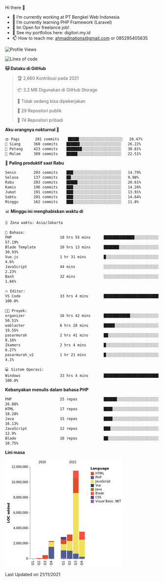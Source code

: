 Hi there 👋

- 🔭 I’m currently working at PT Bengkel Web Indonesia
- 🌱 I’m currently learning PHP Framework (Laravel)
- 📂 Im Open for freelance job!
- 🧷 See my portfolios here: digitori.my.id
- 📫 How to reach me: ahmadinations@gmail.com or 085295405635


<!--START_SECTION:waka-->
![Profile Views](http://img.shields.io/badge/Profil%20dilihat-1-blue)

![Lines of code](https://img.shields.io/badge/Sejak%20Hello%20World%20aku%20telah%20menulis-23.9%20million%20baris%20kode-blue)

**🐱 Dataku di GitHub** 

> 🏆 2,660 Kontribusi pada 2021
 > 
> 📦 3.2 MB Digunakan di GitHub Storage 
 > 
> 🚫 Tidak sedang bisa dipekerjakan
 > 
> 📜 29 Repositori publik 
 > 
> 🔑 74 Repositori pribadi  
 > 
**Aku orangnya nokturnal 🦉** 

```text
🌞 Pagi       281 commits    █████░░░░░░░░░░░░░░░░░░░░   20.47% 
🌆 Siang      360 commits    ██████░░░░░░░░░░░░░░░░░░░   26.22% 
🌃 Petang     423 commits    ███████░░░░░░░░░░░░░░░░░░   30.81% 
🌙 Malam      309 commits    █████░░░░░░░░░░░░░░░░░░░░   22.51%

```
📅 **Paling produktif saat Rabu** 

```text
Senin        203 commits    ███░░░░░░░░░░░░░░░░░░░░░░   14.79% 
Selasa       137 commits    ██░░░░░░░░░░░░░░░░░░░░░░░   9.98% 
Rabu         283 commits    █████░░░░░░░░░░░░░░░░░░░░   20.61% 
Kamis        196 commits    ███░░░░░░░░░░░░░░░░░░░░░░   14.28% 
Jumat        191 commits    ███░░░░░░░░░░░░░░░░░░░░░░   13.91% 
Sabtu        201 commits    ███░░░░░░░░░░░░░░░░░░░░░░   14.64% 
Minggu       162 commits    ███░░░░░░░░░░░░░░░░░░░░░░   11.8%

```


📊 **Minggu ini menghabiskan waktu di** 

```text
⌚︎ Zona waktu: Asia/Jakarta

💬 Bahasa: 
PHP                      18 hrs 55 mins      ██████████████░░░░░░░░░░░   57.19% 
Blade Template           10 hrs 13 mins      ███████░░░░░░░░░░░░░░░░░░   30.93% 
Vue.js                   1 hr 31 mins        █░░░░░░░░░░░░░░░░░░░░░░░░   4.6% 
JavaScript               44 mins             ░░░░░░░░░░░░░░░░░░░░░░░░░   2.23% 
Bash                     32 mins             ░░░░░░░░░░░░░░░░░░░░░░░░░   1.66%

🔥 Editor: 
VS Code                  33 hrs 4 mins       █████████████████████████   100.0%

🐱‍💻 Proyek: 
organizer                16 hrs 42 mins      ████████████░░░░░░░░░░░░░   50.51% 
wablaster                6 hrs 28 mins       █████░░░░░░░░░░░░░░░░░░░░   19.55% 
pasarmurah               2 hrs 41 mins       ██░░░░░░░░░░░░░░░░░░░░░░░   8.16% 
Ikamers                  2 hrs 4 mins        █░░░░░░░░░░░░░░░░░░░░░░░░   6.27% 
pasarmurah_v2            1 hr 21 mins        █░░░░░░░░░░░░░░░░░░░░░░░░   4.1%

💻 Sistem Operasi: 
Windows                  33 hrs 4 mins       █████████████████████████   100.0%

```

**Kebanyakan menulis dalam bahasa PHP** 

```text
PHP                      25 repos            ██████░░░░░░░░░░░░░░░░░░░   26.88% 
HTML                     17 repos            ████░░░░░░░░░░░░░░░░░░░░░   18.28% 
Java                     15 repos            ████░░░░░░░░░░░░░░░░░░░░░   16.13% 
JavaScript               12 repos            ███░░░░░░░░░░░░░░░░░░░░░░   12.9% 
Blade                    10 repos            ██░░░░░░░░░░░░░░░░░░░░░░░   10.75%

```


**Lini masa**

![Chart not found](https://raw.githubusercontent.com/MuhamadAhmadin/MuhamadAhmadin/master/charts/bar_graph.png) 


 Last Updated on 21/11/2021
<!--END_SECTION:waka-->
